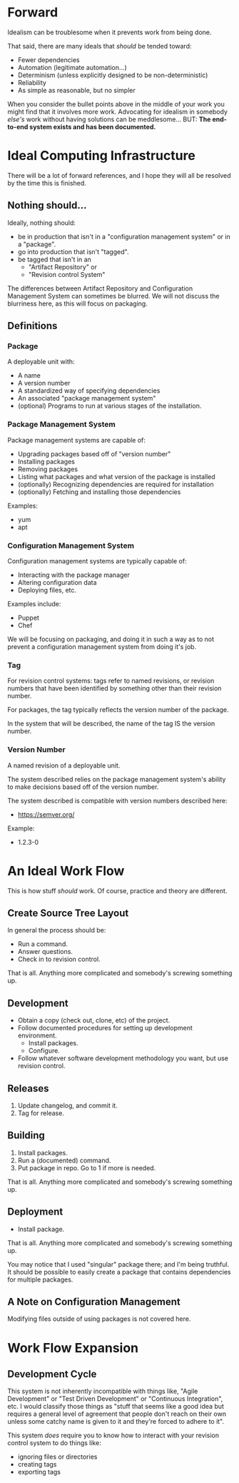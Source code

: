 # Forward

Idealism can be troublesome when it prevents work from being done.

That said, there are many ideals that _should_ be tended toward:

* Fewer dependencies
* Automation (legitimate automation...)
* Determinism (unless explicitly designed to be non-deterministic)
* Reliability
* As simple as reasonable, but no simpler

When you consider the bullet points above in the middle of your work you might find that it involves more work.  Advocating for idealism in somebody _else's_ work without having solutions can be  meddlesome... BUT:  __The end-to-end system exists and has been documented.__

# Ideal Computing Infrastructure

There will be a lot of forward references, and I hope they will all be resolved by the time this is finished.

## Nothing should...

Ideally, nothing should:

* be in production that isn't in a "configuration management system" or in a "package".
* go into production that isn't "tagged".
* be tagged that isn't in an
	* "Artifact Repository" or
	* "Revision control System"

The differences between Artifact Repository and Configuration Management System can sometimes be blurred.  We will not discuss the blurriness here, as this will focus on packaging.

## Definitions

### Package

A deployable unit with:

* A name
* A version number
* A standardized way of specifying dependencies
* An associated "package management system"
* (optional) Programs to run at various stages of the installation.

### Package Management System

Package management systems are capable of:

* Upgrading packages based off of "version number"
* Installing packages
* Removing packages
* Listing what packages and what version of the package is installed
* (optionally) Recognizing dependencies are required for installation
* (optionally) Fetching and installing those dependencies

Examples:

* yum
* apt


### Configuration Management System

Configuration management systems are typically capable of:

* Interacting with the package manager
* Altering configuration data
* Deploying files, etc.

Examples include:

* Puppet
* Chef

We will be focusing on packaging, and doing it in such a way as to not prevent a configuration management system from doing it's job.

### Tag

For revision control systems: tags refer to named revisions, or revision numbers that have been identified by something other than their revision number.

For packages, the tag typically reflects the version number of the package.


In the system that will be described, the name of the tag IS the version number.

### Version Number

A named revision of a deployable unit.

The system described relies on the package management system's ability to make decisions based off of the version number.

The system described is compatible with version numbers described here:

* https://semver.org/

Example:

* 1.2.3-0

# An Ideal Work Flow

This is how stuff _should_ work.  Of course, practice and theory are different.

## Create Source Tree Layout

In general the process should be:

* Run a command.
* Answer questions.
* Check in to revision control.

That is all.  Anything more complicated and somebody's screwing something up.

## Development

* Obtain a copy (check out, clone, etc) of the project.
* Follow documented procedures for setting up development environment.
	* Install packages.
	* Configure.
* Follow whatever software development methodology you want, but use revision control.

## Releases

1.  Update changelog, and commit it.
1.  Tag for release.

## Building

1.  Install packages.
1.  Run a (documented) command.
1.  Put package in repo.  Go to 1 if more is needed.

That is all.  Anything more complicated and somebody's screwing something up.

## Deployment

* Install package.

That is all.  Anything more complicated and somebody's screwing something up.

You may notice that I used "singular" package there; and I'm being truthful.  It should be possible to easily create a package that contains dependencies for multiple packages.

## A Note on Configuration Management

Modifying files outside of using packages is not covered here.

# Work Flow Expansion

## Development Cycle

This system is not inherently incompatible with things like, "Agile Development" or "Test Driven Development" or "Continuous Integration", etc.  I would classify those things as "stuff that seems like a good idea but requires a general level of agreement that people don't reach on their own unless some catchy name is given to it and they're forced to adhere to it".

This system _does_ require you to know how to interact with your revision control system to do things like:

* ignoring files or directories
* creating tags
* exporting tags

